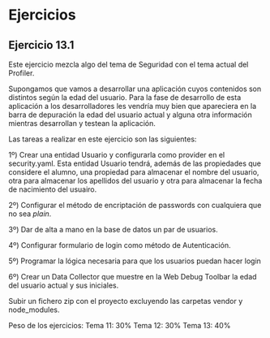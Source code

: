 Ejercicios
==========

Ejercicio 13.1
--------------

Este ejercicio mezcla algo del tema de Seguridad con el tema actual del Profiler.

Supongamos que vamos a desarrollar una aplicación cuyos contenidos son distintos según la edad del usuario. Para la fase de desarrollo de esta aplicación a los desarrolladores les vendría muy bien que apareciera en la barra de depuración la edad del usuario actual y alguna otra información mientras desarrollan y testean la aplicación.

Las tareas a realizar en este ejercicio son las siguientes:

1º) Crear una entidad Usuario y configurarla como provider en el security.yaml. Esta entidad Usuario tendrá, además de las propiedades que considere el alumno, una propiedad para almacenar el nombre del usuario, otra para almacenar los apellidos del usuario y otra para almacenar la fecha de nacimiento del usuairo. 

2º) Configurar el método de encriptación de passwords con cualquiera que no sea *plain*.

3º) Dar de alta a mano en la base de datos un par de usuarios.

4º) Configurar formulario de login como método de Autenticación.

5º) Programar la lógica necesaria para que los usuarios puedan hacer login

6º) Crear un Data Collector que muestre en la Web Debug Toolbar la edad del usuario actual y sus iniciales.

Subir un fichero zip con el proyecto excluyendo las carpetas vendor y node_modules.


Peso de los ejercicios:
Tema 11: 30%
Tema 12: 30%
Tema 13: 40%

